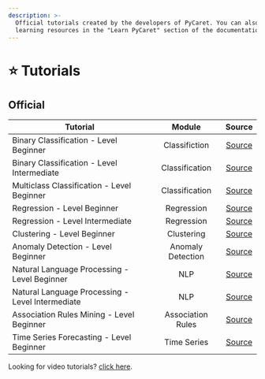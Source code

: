 ```yaml
---
description: >-
  Official tutorials created by the developers of PyCaret. You can also see more
  learning resources in the "Learn PyCaret" section of the documentation.
---
```


# ⭐ Tutorials

## Official

| Tutorial                                         |       Module      |                                                                          Source                                                                         |
| ------------------------------------------------ | :---------------: | :-----------------------------------------------------------------------------------------------------------------------------------------------------: |
| Binary Classification - Level Beginner           |   Classifiction   |      [Source](https://github.com/pycaret/pycaret/blob/master/tutorials/Binary%20Classification%20Tutorial%20Level%20Beginner%20-%20%20CLF101.ipynb)     |
| Binary Classification - Level Intermediate       |   Classification  |     [Source](https://github.com/pycaret/pycaret/blob/master/tutorials/Binary%20Classification%20Tutorial%20Level%20Intermediate%20-%20CLF102.ipynb)     |
| Multiclass Classification - Level Beginner       |   Classification  |     [Source](https://github.com/pycaret/pycaret/blob/master/tutorials/Multiclass%20Classification%20Tutorial%20Level%20Beginner%20-%20MCLF101.ipynb)    |
| Regression - Level Beginner                      |     Regression    |              [Source](https://github.com/pycaret/pycaret/blob/master/tutorials/Regression%20Tutorial%20Level%20Beginner%20-%20REG101.ipynb)             |
| Regression - Level Intermediate                  |     Regression    |            [Source](https://github.com/pycaret/pycaret/blob/master/tutorials/Regression%20Tutorial%20Level%20Intermediate%20-%20REG102.ipynb)           |
| Clustering - Level Beginner                      |     Clustering    |              [Source](https://github.com/pycaret/pycaret/blob/master/tutorials/Clustering%20Tutorial%20Level%20Beginner%20-%20CLU101.ipynb)             |
| Anomaly Detection - Level Beginner               | Anomaly Detection |         [Source](https://github.com/pycaret/pycaret/blob/master/tutorials/Anomaly%20Detection%20Tutorial%20Level%20Beginner%20-%20ANO101.ipynb)         |
| Natural Language Processing - Level Beginner     |        NLP        |   [Source](https://github.com/pycaret/pycaret/blob/master/tutorials/Natural%20Language%20Processing%20Tutorial%20Level%20Beginner%20-%20NLP101.ipynb)   |
| Natural Language Processing - Level Intermediate |        NLP        | [Source](https://github.com/pycaret/pycaret/blob/master/tutorials/Natural%20Language%20Processing%20Tutorial%20Level%20Intermediate%20-%20NLP102.ipynb) |
| Association Rules Mining - Level Beginner        | Association Rules |               [Source](https://github.com/pycaret/pycaret/blob/master/tutorials/Association%20Rule%20Mining%20Tutorial%20-%20ARUL01.ipynb)              |
| Time Series Forecasting - Level Beginner         |    Time Series    |                                  [Source](https://github.com/pycaret/pycaret/blob/time\_series/time\_series\_101.ipynb)                                 |

Looking for video tutorials? [click here](../learn-pycaret/videos.md).
